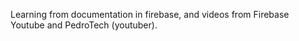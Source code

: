Learning from documentation in firebase, and videos from Firebase Youtube and PedroTech (youtuber).

